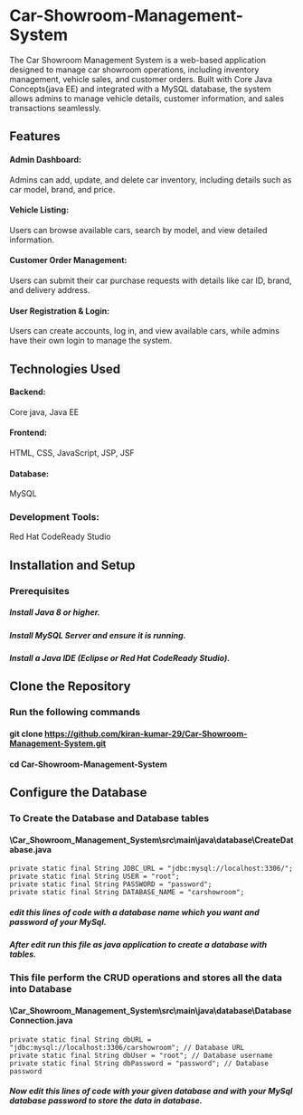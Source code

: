 # Car-Showroom-Management-System
The Car Showroom Management System is a web-based application designed to manage car showroom operations, including inventory management, vehicle sales, and customer orders. Built with Core Java Concepts(java EE) and integrated with a MySQL database, the system allows admins to manage vehicle details, customer information, and sales transactions seamlessly.

## Features
#### Admin Dashboard: 
Admins can add, update, and delete car inventory, including details such as car model, brand, and price.
#### Vehicle Listing: 
Users can browse available cars, search by model, and view detailed information.
#### Customer Order Management: 
Users can submit their car purchase requests with details like car ID, brand, and delivery address.
#### User Registration & Login: 
Users can create accounts, log in, and view available cars, while admins have their own login to manage the system.

## Technologies Used
#### Backend: 
Core java, Java EE
#### Frontend: 
HTML, CSS, JavaScript, JSP, JSF
#### Database: 
MySQL
### Development Tools: 
Red Hat CodeReady Studio

## Installation and Setup
### Prerequisites
##### Install Java 8 or higher.
##### Install MySQL Server and ensure it is running.
##### Install a Java IDE (Eclipse or Red Hat CodeReady Studio).

## Clone the Repository
### Run the following commands

#### git clone https://github.com/kiran-kumar-29/Car-Showroom-Management-System.git
#### cd Car-Showroom-Management-System

## Configure the Database
### To Create the Database and Database tables
#### \Car_Showroom_Management_System\src\main\java\database\CreateDatabase.java
    private static final String JDBC_URL = "jdbc:mysql://localhost:3306/";
    private static final String USER = "root";
    private static final String PASSWORD = "password";
    private static final String DATABASE_NAME = "carshowroom";

##### edit this lines of code with a database name which you want and password of your MySql.
##### After edit run this file as java application to create a database with tables.

### This file perform the CRUD operations and stores all the data into Database
#### \Car_Showroom_Management_System\src\main\java\database\DatabaseConnection.java
    private static final String dbURL = "jdbc:mysql://localhost:3306/carshowroom"; // Database URL
    private static final String dbUser = "root"; // Database username
    private static final String dbPassword = "password"; // Database password
##### Now edit this lines of code with your given database and  with your MySql database password to store the data in database.
